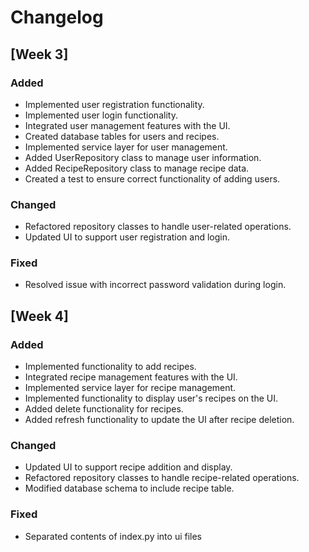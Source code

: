 
# Changelog

## [Week 3]

### Added
- Implemented user registration functionality.
- Implemented user login functionality.
- Integrated user management features with the UI.
- Created database tables for users and recipes.
- Implemented service layer for user management.
- Added UserRepository class to manage user information.
- Added RecipeRepository class to manage recipe data.
- Created a test to ensure correct functionality of adding users.

### Changed
- Refactored repository classes to handle user-related operations.
- Updated UI to support user registration and login.

### Fixed
- Resolved issue with incorrect password validation during login.

## [Week 4]

### Added
- Implemented functionality to add recipes.
- Integrated recipe management features with the UI.
- Implemented service layer for recipe management.
- Implemented functionality to display user's recipes on the UI.
- Added delete functionality for recipes.
- Added refresh functionality to update the UI after recipe deletion.

### Changed
- Updated UI to support recipe addition and display.
- Refactored repository classes to handle recipe-related operations.
- Modified database schema to include recipe table.

### Fixed
- Separated contents of index.py into ui files


